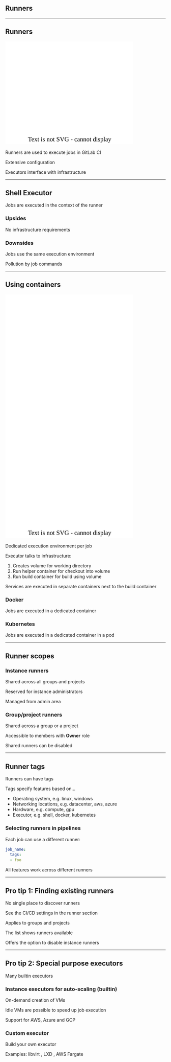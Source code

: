 <!-- .slide: id="gitlab_runners" class="vertical-center" -->

<i class="fa-duotone fa-person-running fa-8x" style="float: right; color: grey;"></i>

## Runners

---

## Runners

![](160_gitlab_ci/260_runners/executor.drawio.svg) <!-- .element: style="float: right; width: 30%;" -->

Runners [](https://docs.gitlab.com/runner/) are used to execute jobs in GitLab CI

Extensive configuration [](https://docs.gitlab.com/runner/configuration/advanced-configuration.html)

Executors interface with infrastructure

---

## Shell Executor

Jobs are executed in the context of the runner

### Upsides <i class="fa-duotone fa-solid fa-thumbs-up"></i>

No infrastructure requirements

### Downsides <i class="fa-duotone fa-solid fa-thumbs-down"></i>

Jobs use the same execution environment

Pollution by job commands

---

## Using containers

![](160_gitlab_ci/260_runners/containers.drawio.svg) <!-- .element: style="float: right; width: 25%" -->

Dedicated execution environment per job

Executor talks to infrastructure:

1. Creates volume for working directory
1. Run helper container for checkout into volume
1. Run build container for build using volume

Services are executed in separate containers next to the build container

### Docker

Jobs are executed in a dedicated container

### Kubernetes

Jobs are executed in a dedicated container in a pod

---

## Runner scopes

### Instance runners

Shared across all groups and projects

Reserved for instance administrators

Managed from admin area

### Group/project runners

Shared across a group or a project

Accessible to members with **Owner** role

Shared runners can be disabled

---

## Runner tags

Runners can have tags

Tags specify features based on...

- Operating system, e.g. linux, windows
- Networking locations, e.g. datacenter, aws, azure
- Hardware, e.g. compute, gpu
- Executor, e.g. shell, docker, kubernetes

### Selecting runners in pipelines

Each job can use a different runner:

```yaml
job_name:
  tags:
  - foo
```

All features work across different runners

---

## Pro tip 1: Finding existing runners

No single place to discover runners

See the CI/CD settings in the runner section

Applies to groups and projects

The list shows runners available

Offers the option to disable instance runners

---

## Pro tip 2: Special purpose executors

Many builtin executors [](https://docs.gitlab.com/runner/executors/)

### Instance executors for auto-scaling (builtin)

On-demand creation of VMs [](https://docs.gitlab.com/runner/executors/instance.html)

Idle VMs are possible to speed up job execution

Support for AWS, Azure and GCP

### Custom executor

Build your own executor [](https://docs.gitlab.com/runner/executors/custom.html)

Examples: libvirt [](https://docs.gitlab.com/runner/executors/custom_examples/libvirt.html), LXD [](https://docs.gitlab.com/runner/executors/custom_examples/lxd.html), AWS Fargate [](https://gitlab.com/gitlab-org/ci-cd/custom-executor-drivers/fargate)
